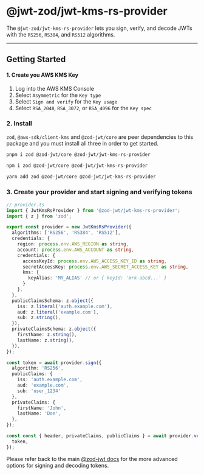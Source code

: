 # @jwt-zod/jwt-kms-rs-provider

The `@jwt-zod/jwt-kms-rs-provider` lets you sign, verify, and decode JWTs with the `RS256`, `RS384`, and `RS512` algorithms.

---

## Getting Started

#### 1. Create you AWS KMS Key

1. Log into the AWS KMS Console
2. Select `Asymmetric` for the `Key type`
3. Select `Sign and verify` for the `Key usage`
4. Select `RSA_2048`, `RSA_3072`, or `RSA_4096` for the `Key spec`

### 2. Install

`zod`, `@aws-sdk/client-kms` and `@zod-jwt/core` are peer dependencies to this package and you must install all three in order to get started.

```bash
pnpm i zod @zod-jwt/core @zod-jwt/jwt-kms-rs-provider
```

```bash
npm i zod @zod-jwt/core @zod-jwt/jwt-kms-rs-provider
```

```bash
yarn add zod @zod-jwt/core @zod-jwt/jwt-kms-rs-provider
```

### 3. Create your provider and start signing and verifying tokens

```ts
// provider.ts
import { JwtKmsRsProvider } from '@zod-jwt/jwt-kms-rs-provider';
import { z } from 'zod';

export const provider = new JwtKmsRsProvider({
  algorithms: ['RS256', 'RS384', 'RS512'],
  credentials: {
    region: process.env.AWS_REGION as string,
    account: process.env.AWS_ACCOUNT as string,
    credentials: {
      accessKeyId: process.env.AWS_ACCESS_KEY_ID as string,
      secretAccessKey: process.env.AWS_SECRET_ACCESS_KEY as string,
      kms: {
        keyAlias: 'MY_ALIAS' // or { keyId: 'mrk-abcd...' }
      }
    },
  },
  publicClaimsSchema: z.object({
    iss: z.literal('auth.example.com'),
    aud: z.literal('example.com'),
    sub: z.string(),
  }),
  privateClaimsSchema: z.object({
    firstName: z.string(),
    lastName: z.string(),
  }),
});

const token = await provider.sign({
  algorithm: 'RS256',
  publicClaims: {
    iss: 'auth.example.com',
    aud: 'example.com',
    sub: 'user_1234'
  },
  privateClaims: {
    firstName: 'John',
    lastName: 'Doe',
  },
});

const const { header, privateClaims, publicClaims } = await provider.verify({
  token,
});
```

Please refer back to the main [@zod-jwt docs](https://github.com/zod-jwt/zod-jwt) for the more advanced options for signing and decoding tokens.
